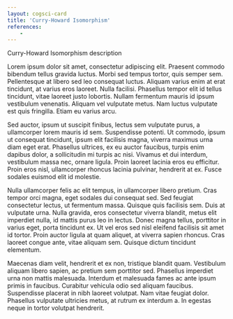 ```yaml
---
layout: cogsci-card
title: 'Curry-Howard Isomorphism'
references:
    - 
---
```


Curry-Howard Isomorphism description

Lorem ipsum dolor sit amet, consectetur adipiscing elit. Praesent commodo bibendum tellus gravida luctus. Morbi sed tempus tortor, quis semper sem. Pellentesque at libero sed leo consequat luctus. Aliquam varius enim at erat tincidunt, at varius eros laoreet. Nulla facilisi. Phasellus tempor elit id tellus tincidunt, vitae laoreet justo lobortis. Nullam fermentum mauris id ipsum vestibulum venenatis. Aliquam vel vulputate metus. Nam luctus vulputate est quis fringilla. Etiam eu varius arcu.

Sed auctor, ipsum ut suscipit finibus, lectus sem vulputate purus, a ullamcorper lorem mauris id sem. Suspendisse potenti. Ut commodo, ipsum ut consequat tincidunt, ipsum elit facilisis magna, viverra maximus urna diam eget erat. Phasellus ultrices, ex eu auctor faucibus, turpis enim dapibus dolor, a sollicitudin mi turpis ac nisi. Vivamus et dui interdum, vestibulum massa nec, ornare ligula. Proin laoreet lacinia eros eu efficitur. Proin eros nisl, ullamcorper rhoncus lacinia pulvinar, hendrerit at ex. Fusce sodales euismod elit id molestie.

Nulla ullamcorper felis ac elit tempus, in ullamcorper libero pretium. Cras tempor orci magna, eget sodales dui consequat sed. Sed feugiat consectetur lectus, ut fermentum massa. Quisque quis facilisis sem. Duis at vulputate urna. Nulla gravida, eros consectetur viverra blandit, metus elit imperdiet nulla, id mattis purus leo in lectus. Donec magna tellus, porttitor in varius eget, porta tincidunt ex. Ut vel eros sed nisl eleifend facilisis sit amet id tortor. Proin auctor ligula at quam aliquet, at viverra sapien rhoncus. Cras laoreet congue ante, vitae aliquam sem. Quisque dictum tincidunt elementum.

Maecenas diam velit, hendrerit et ex non, tristique blandit quam. Vestibulum aliquam libero sapien, ac pretium sem porttitor sed. Phasellus imperdiet urna non mattis malesuada. Interdum et malesuada fames ac ante ipsum primis in faucibus. Curabitur vehicula odio sed aliquam faucibus. Suspendisse placerat in nibh laoreet volutpat. Nam vitae feugiat dolor. Phasellus vulputate ultricies metus, at rutrum ex interdum a. In egestas neque in tortor volutpat hendrerit.
